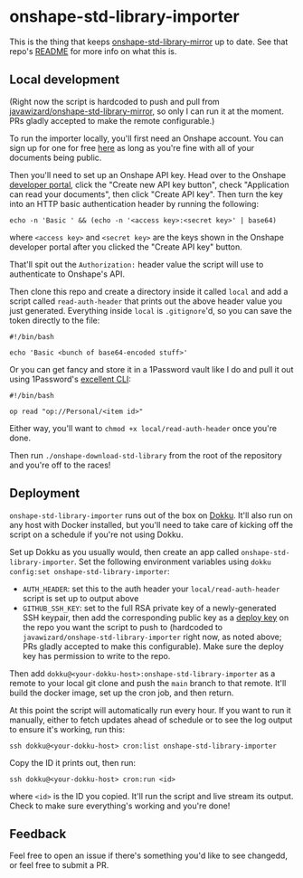 # onshape-std-library-importer

This is the thing that keeps [onshape-std-library-mirror](https://github.com/javawizard/onshape-std-library-importer) up to date. See that repo's [README](https://github.com/javawizard/onshape-std-library-mirror/blob/main/README.md) for more info on what this is.

## Local development

(Right now the script is hardcoded to push and pull from [javawizard/onshape-std-library-mirror](https://github.com/javawizard/onshape-std-library-mirror), so only I can run it at the moment. PRs gladly accepted to make the remote configurable.)

To run the importer locally, you'll first need an Onshape account. You can sign up for one for free [here](https://www.onshape.com/en/sign-up-form) as long as you're fine with all of your documents being public.

Then you'll need to set up an Onshape API key. Head over to the Onshape [developer portal](https://dev-portal.onshape.com/keys), click the "Create new API key button", check "Application can read your documents", then click "Create API key". Then turn the key into an HTTP basic authentication header by running the following:

```
echo -n 'Basic ' && (echo -n '<access key>:<secret key>' | base64)
```

where `<access key>` and `<secret key>` are the keys shown in the Onshape developer portal after you clicked the "Create API key" button.

That'll spit out the `Authorization:` header value the script will use to authenticate to Onshape's API.

Then clone this repo and create a directory inside it called `local` and add a script called `read-auth-header` that prints out the above header value you just generated. Everything inside `local` is `.gitignore`'d, so you can save the token directly to the file:

```
#!/bin/bash

echo 'Basic <bunch of base64-encoded stuff>'
```

Or you can get fancy and store it in a 1Password vault like I do and pull it out using 1Password's [excellent CLI](https://developer.1password.com/docs/cli/):

```
#!/bin/bash

op read "op://Personal/<item id>"
```

Either way, you'll want to `chmod +x local/read-auth-header` once you're done.

Then run `./onshape-download-std-library` from the root of the repository and you're off to the races!

## Deployment

`onshape-std-library-importer` runs out of the box on [Dokku](https://dokku.com/). It'll also run on any host with Docker installed, but you'll need to take care of kicking off the script on a schedule if you're not using Dokku.

Set up Dokku as you usually would, then create an app called `onshape-std-library-importer`. Set the following environment variables using `dokku config:set onshape-std-library-importer`:

- `AUTH_HEADER`: set this to the auth header your `local/read-auth-header` script is set up to output above
- `GITHUB_SSH_KEY`: set to the full RSA private key of a newly-generated SSH keypair, then add the corresponding public key as a [deploy key](https://docs.github.com/en/authentication/connecting-to-github-with-ssh/managing-deploy-keys) on the repo you want the script to push to (hardcoded to `javawizard/onshape-std-library-importer` right now, as noted above; PRs gladly accepted to make this configurable). Make sure the deploy key has permission to write to the repo.

Then add `dokku@<your-dokku-host>:onshape-std-library-importer` as a remote to your local git clone and push the `main` branch to that remote. It'll build the docker image, set up the cron job, and then return.

At this point the script will automatically run every hour. If you want to run it manually, either to fetch updates ahead of schedule or to see the log output to ensure it's working, run this:

```
ssh dokku@<your-dokku-host> cron:list onshape-std-library-importer
```

Copy the ID it prints out, then run:

```
ssh dokku@<your-dokku-host> cron:run <id>
```

where `<id>` is the ID you copied. It'll run the script and live stream its output. Check to make sure everything's working and you're done!

## Feedback

Feel free to open an issue if there's something you'd like to see changedd, or feel free to submit a PR.
